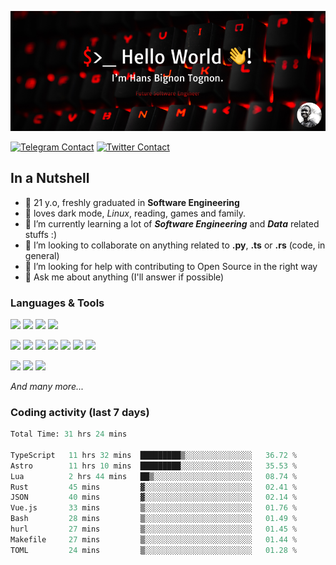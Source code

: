 ![Cover](assets/gh-readme-cover.png)

[![Telegram Contact](https://img.shields.io/badge/Telegram-%230088CC.svg?style=for-the-badge&logo=telegram&logoColor=white)](https://t.me/hanstobi) [![Twitter Contact](https://img.shields.io/badge/Twitter-%2308A0E9.svg?style=for-the-badge&logo=twitter&logoColor=white)](https://twitter.com/_tobihans)

## In a Nutshell
- 👤 21 y.o, freshly graduated in **Software Engineering**
- 🖤 loves dark mode, *Linux*, reading, games and family.
- 🌱 I’m currently learning a lot of ***Software Engineering*** and ***Data*** related stuffs :)
- 👯 I’m looking to collaborate on anything related to **.py**, **.ts** or **.rs** (code, in general)
- 🤔 I’m looking for help with contributing to Open Source in the right way
- 💬 Ask me about anything (I'll answer if possible)

### Languages & Tools
![](https://img.shields.io/badge/Linux-%23eab30f.svg?style=for-the-badge&logo=linux&logoColor=black) ![](https://img.shields.io/badge/Git-%23e54a2f.svg?style=for-the-badge&logo=git&logoColor=white) ![](https://img.shields.io/badge/Github-%231a1d21.svg?style=for-the-badge&logo=github&logoColor=white) ![](https://img.shields.io/badge/Docker-%230394f0.svg?style=for-the-badge&logo=docker&logoColor=white)

![](https://img.shields.io/badge/C-%231a1d21.svg?style=for-the-badge&logo=C&logoColor=white) ![](https://img.shields.io/badge/TypeScript-%230074c2.svg?style=for-the-badge&logo=typescript&logoColor=white) ![](https://img.shields.io/badge/Python-%23f0c540.svg?style=for-the-badge&logo=python) ![](https://img.shields.io/badge/Rust-%23ea4800.svg?style=for-the-badge&logo=rust) ![](https://img.shields.io/badge/Php-%237175aa.svg?style=for-the-badge&logo=php&logoColor=white) ![](https://img.shields.io/badge/HTML-%23d84924.svg?style=for-the-badge&logo=html5&logoColor=white) ![](https://img.shields.io/badge/Scss-%23c45f92.svg?style=for-the-badge&logo=sass&logoColor=white)

![](https://img.shields.io/badge/Vue-%23314559.svg?style=for-the-badge&logo=vue.js) ![](https://img.shields.io/badge/Laravel-%23e54a2f.svg?style=for-the-badge&logo=laravel&logoColor=white) ![](https://img.shields.io/badge/Adonis-%235a45ff.svg?style=for-the-badge&logo=adonisjs)

*And many more...*

### Coding activity (last 7 days)
<!--START_SECTION:waka-->

```python
Total Time: 31 hrs 24 mins

TypeScript   11 hrs 32 mins  █████████▒░░░░░░░░░░░░░░░   36.72 %
Astro        11 hrs 10 mins  █████████░░░░░░░░░░░░░░░░   35.53 %
Lua          2 hrs 44 mins   ██▒░░░░░░░░░░░░░░░░░░░░░░   08.74 %
Rust         45 mins         ▓░░░░░░░░░░░░░░░░░░░░░░░░   02.41 %
JSON         40 mins         ▓░░░░░░░░░░░░░░░░░░░░░░░░   02.14 %
Vue.js       33 mins         ▒░░░░░░░░░░░░░░░░░░░░░░░░   01.76 %
Bash         28 mins         ▒░░░░░░░░░░░░░░░░░░░░░░░░   01.49 %
hurl         27 mins         ▒░░░░░░░░░░░░░░░░░░░░░░░░   01.45 %
Makefile     27 mins         ▒░░░░░░░░░░░░░░░░░░░░░░░░   01.44 %
TOML         24 mins         ▒░░░░░░░░░░░░░░░░░░░░░░░░   01.28 %
```

<!--END_SECTION:waka-->

